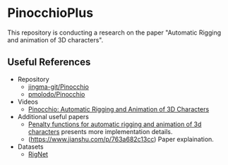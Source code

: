 # PinocchioPlus

This repository is conducting a research on the paper "Automatic Rigging and animation of 3D characters".



## Useful References

- Repository
  - [jingma-git/Pinocchio](https://github.com/jingma-git/Pinocchio)
  - [pmolodo/Pinocchio](https://github.com/pmolodo/Pinocchio)
- Videos
  - [Pinocchio: Automatic Rigging and Animation of 3D Characters](https://www.youtube.com/watch?v=EklzamltEgM)
- Additional useful papers
  - [Penalty functions for automatic rigging and animation of 3d characters](https://people.csail.mit.edu/ibaran/papers/2007-SIGGRAPH-Pinocchio-Penalty.pdf) presents more implementation details.
  - (https://www.jianshu.com/p/763a682c13cc) Paper explaination.
- Datasets
  - [RigNet](https://github.com/zhan-xu/RigNet)
